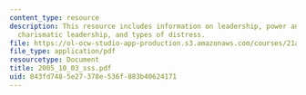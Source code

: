 ```yaml
---
content_type: resource
description: This resource includes information on leadership, power and leadership,
  charismatic leadership, and types of distress.
file: https://ol-ocw-studio-app-production.s3.amazonaws.com/courses/21a-245j-power-interpersonal-organizational-and-global-dimensions-fall-2005/843fd7485e27378e536f883b40624171_2005_10_03_sss.pdf
file_type: application/pdf
resourcetype: Document
title: 2005_10_03_sss.pdf
uid: 843fd748-5e27-378e-536f-883b40624171
---
```

